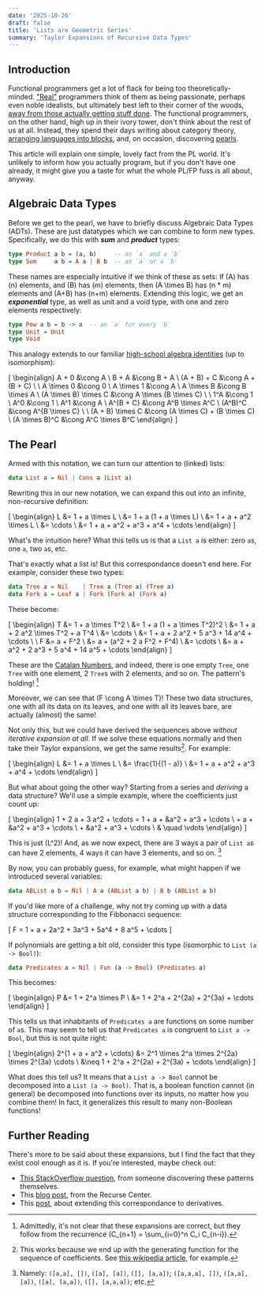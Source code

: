 ```yaml
---
date: '2025-10-26'
draft: false
title: 'Lists are Geometric Series'
summary: 'Taylor Expansions of Recursive Data Types'
---
```


## Introduction 

Functional programmers get a lot of flack for being too theoretically-minded. ["Real"](https://xkcd.com/378/) programmers think of them as being passionate, perhaps even noble idealists, but ultimately best left to their corner of the woods, [away from those actually getting stuff done](https://www.youtube.com/watch?v=iSmkqocn0oQ). The functional programmers, on the other hand, high up in their ivory tower, don't think about the rest of us at all. Instead, they spend their days writing about category theory, [arranging languages into blocks](https://en.wikipedia.org/wiki/Lambda_cube), and, on occasion, discovering [pearls](https://wiki.haskell.org/Research_papers/Functional_pearls).

This article will explain one simple, lovely fact from the PL world. It's unlikely to inform how you actually program, but if you don't have one already, it might give you a taste for what the whole PL/FP fuss is all about, anyway.

## Algebraic Data Types

Before we get to the pearl, we have to briefly discuss Algebraic Data Types (ADTs). These are just datatypes which we can combine to form new types. Specifically, we do this with **_sum_** and **_product_** types: 

```haskell
type Product a b = (a, b)     -- an `a` and a `b`
type Sum     a b = A a | B b  -- an `a` or a `b`
```

These names are especially intuitive if we think of these as sets: If \(A\) has \(n\) elements, and \(B\) has \(m\) elements, then \(A \times B\) has \(n * m\) elements and \(A+B\) has \(n+m\) elements. Extending this logic, we get an **_exponential_** type, as well as unit and a void type, with one and zero elements respectively:

```haskell
type Pow a b = b -> a  -- an `a` for every `b`
type Unit = Unit
type Void
```

This analogy extends to our familiar [high-school algebra identities](https://www.cs.ox.ac.uk/people/daniel.james/iso/iso.pdf) (up to isomorphism):

\[
\begin{align}
  A + 0 &\cong A \\
  B + A &\cong B + A \\
  (A + B) + C &\cong A + (B + C) \\
  \\
  A \times 0 &\cong 0 \\
  A \times 1 &\cong A \\
  A \times B &\cong B \times A \\
  (A \times B) \times C &\cong A \times (B \times C) \\
  \\
  1^A &\cong 1 \\
  A^0 &\cong 1 \\
  A^1 &\cong A \\
  A^{B + C} &\cong A^B \times A^C \\
  (A^B)^C &\cong A^{B \times C} \\
  \\
  (A + B) \times C &\cong (A \times C) + (B \times C) \\
  (A \times B)^C &\cong A^C \times B^C
\end{align}
\]

## The Pearl 

Armed with this notation, we can turn our attention to (linked) lists:

```haskell
data List a = Nil | Cons a (List a)
```

Rewriting this in our new notation, we can expand this out into an infinite, non-recursive definition:

\[
\begin{align}
  L &= 1 + a \times L \\ 
    &= 1 + a (1 + a \times L) \\
    &= 1 + a + a^2 \times L \\
    &= \cdots \\
    &= 1 + a + a^2 + a^3 + a^4 + \cdots
\end{align}
\]

What's the intuition here? What this tells us is that a `List a` is either: zero `a`s, one `a`, two `a`s, etc.

That's exactly what a list is! But this correspondance doesn't end here. For example, consider these two types:

```haskell
data Tree a = Nil    | Tree a (Tree a) (Tree a)
data Fork a = Leaf a | Fork (Fork a) (Fork a)
```

These become:

\[
\begin{align}
  T &= 1 + a \times T^2 \\ 
    &= 1 + a (1 + a \times T^2)^2 \\
    &= 1 + a + 2 a^2 \times T^2 + a T^4 \\
    &= \cdots \\
    &= 1 + a + 2 a^2 + 5 a^3 + 14 a^4 + \cdots \\
  \\
  F &= a + F^2 \\
    &= a + (a^2 + 2 a F^2 + F^4) \\
    &= \cdots \\
    &= a + a^2 + 2 a^3 + 5 a^4 + 14 a^5 + \cdots
\end{align}
\]

These are the [Catalan Numbers](https://oeis.org/A000108), and indeed, there is one empty `Tree`, one `Tree` with one element, 2 `Tree`s with 2 elements, and so on. The pattern's holding! [^admit]

[^admit]: Admittedly, it's not clear that these expansions are correct, but they follow from the recurrence \(C_{n+1} = \sum_{i=0}^n C_i C_{n-i}\).

Moreover, we can see that \(F \cong A \times T\)! These two data structures, one with all its data on its leaves, and one with all its leaves bare, are actually (almost) the same! 

Not only this, but we could have derived the sequences above _without iterative expansion at all_. If we solve these equations normally and then take their Taylor expansions, we get the same results[^GenFun]. For example:

[^GenFun]: This works because we end up with the generating function for the sequence of coefficients. See [this wikipedia article](https://en.wikipedia.org/wiki/Enumerative_combinatorics#Sequences), for example.

\[
\begin{align}
  L &= 1 + a \times L \\
    &= \frac{1}{(1 - a)} \\
    &= 1 + a + a^2 + a^3 + a^4 + \cdots
\end{align}
\]

But what about going the other way? Starting from a series and _deriving_ a data structure? We'll use a simple example, where the coefficients just count up:

\[
\begin{align}
  1 + 2 a + 3 a^2 + \cdots = 1 + a + &a^2 + a^3 + \cdots
  \\ + a + &a^2 + a^3 + \cdots
  \\ + &a^2 + a^3 +  \cdots
  \\ & \quad \vdots
\end{align}
\]

This is just \(L^2\)! And, as we now expect, there are 3 ways a pair of `List a`s can have 2 elements, 4 ways it can have 3 elements, and so on. [^lists]

[^lists]: Namely: `([a,a], [])`, `([a], [a])`, `([], [a,a])`; `([a,a,a], [])`, `([a,a], [a])`, `([a], [a,a])`, `([], [a,a,a])`; etc.

By now, you can probably guess, for example, what might happen if we introduced several variables:

```haskell
data ABList a b = Nil | A a (ABList a b) | B b (ABList a b)
```

If you'd like more of a challenge, why not try coming up with a data structure corresponding to the Fibbonacci sequence:

\[
  F = 1 + a + 2a^2 + 3a^3 + 5a^4 + 8 a^5 + \cdots
\]

If polynomials are getting a bit old, consider this type (isomorphic to `List (a -> Bool)`):

```haskell
data Predicates a = Nil | Fun (a -> Bool) (Predicates a)
```

This becomes:

\[
\begin{align}
  P &= 1 + 2^a \times P \\
    &= 1 + 2^a + 2^{2a} + 2^{3a} + \cdots
\end{align}
\]

This tells us that inhabitants of `Predicates a` are functions on some number of `a`s. This may seem to tell us that `Predicates a` is congruent to `List a -> Bool`, but this is not quite right:

\[
\begin{align}
  2^{1 + a + a^2 + \cdots} &= 2^1 \times 2^a \times 2^{2a} \times 2^{3a} \cdots \\
                           &\neq 1 + 2^a + 2^{2a} + 2^{3a} + \cdots
\end{align}
\]

What does this tell us? It means that a `List a -> Bool` cannot be decomposed into a `List (a -> Bool)`. That is, a boolean function cannot (in general) be decomposed into functions over its inputs, no matter how you combine them! In fact, it generalizes this result to many non-Boolean functions!

## Further Reading

There's more to be said about these expansions, but I find the fact that they exist cool enough as it is. If you're interested, maybe check out:

- [This StackOverflow question](https://stackoverflow.com/questions/9190352/abusing-the-algebra-of-algebraic-data-types-why-does-this-work), from someone discovering these patterns themselves.
- This [blog post](https://codewords.recurse.com/issues/three/algebra-and-calculus-of-algebraic-data-types), from the 
Recurse Center.
- This [post](https://pavpanchekha.com/blog/zippers/derivative.html#sec-2), about extending this correspondance to derivatives.
